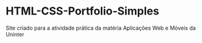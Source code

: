 # HTML-CSS-Portfolio-Simples
 Site criado para a atividade prática da matéria Aplicações Web e Móveis da Uninter
